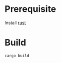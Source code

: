 # Prerequisite

Install [rust](https://www.rust-lang.org/learn/get-started)

# Build

```bash
cargo build
```
